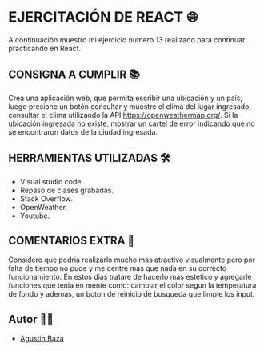 # EJERCITACIÓN DE REACT 🌐 
A continuación muestro mi ejercicio numero 13 realizado para continuar practicando en React.


## CONSIGNA A CUMPLIR 📚

Crea una aplicación web, que permita escribir una ubicación y un país, luego presione un botón consultar y muestre el clima del lugar ingresado, consultar el clima utilizando la API https://openweathermap.org/. Si la ubicación ingresada no existe, mostrar un cartel de error indicando que no se encontraron datos de la ciudad ingresada.

## HERRAMIENTAS UTILIZADAS 🛠

- Visual studio code.
- Repaso de clases grabadas.
- Stack Overflow.
- OpenWeather.
- Youtube.

## COMENTARIOS EXTRA 📌

Considero que podria realizarlo mucho mas atractivo visualmente pero por falta de tiempo no pude y me centre mas que nada en su correcto funcionamiento. En estos dias tratare de hacerlo mas estetico y agregarle funciones que tenia en mente como: cambiar el color segun la temperatura de fondo y ademas, un boton de reinicio de busqueda que limpie los input.

## Autor 🙋‍♂️
- [Agustin Baza](https://github.com/agustinbaza)
